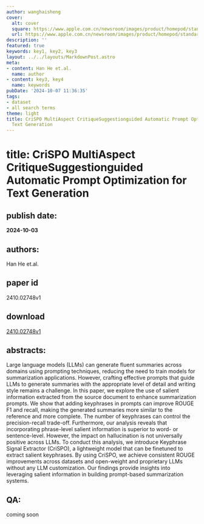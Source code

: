 ```yaml
---
author: wanghaisheng
cover:
  alt: cover
  square: https://www.apple.com.cn/newsroom/images/product/homepod/standard/Apple-HomePod-hero-230118_big.jpg.large_2x.jpg
  url: https://www.apple.com.cn/newsroom/images/product/homepod/standard/Apple-HomePod-hero-230118_big.jpg.large_2x.jpg
description: ''
featured: true
keywords: key1, key2, key3
layout: ../../layouts/MarkdownPost.astro
meta:
- content: Han He et.al.
  name: author
- content: key3, key4
  name: keywords
pubDate: '2024-10-07 11:36:35'
tags:
- dataset
- all search terms
theme: light
title: CriSPO MultiAspect CritiqueSuggestionguided Automatic Prompt Optimization for
  Text Generation
---
```


# title: CriSPO MultiAspect CritiqueSuggestionguided Automatic Prompt Optimization for Text Generation 
## publish date: 
**2024-10-03** 
## authors: 
  Han He et.al. 
## paper id
2410.02748v1
## download
[2410.02748v1](http://arxiv.org/abs/2410.02748v1)
## abstracts:
Large language models (LLMs) can generate fluent summaries across domains using prompting techniques, reducing the need to train models for summarization applications. However, crafting effective prompts that guide LLMs to generate summaries with the appropriate level of detail and writing style remains a challenge. In this paper, we explore the use of salient information extracted from the source document to enhance summarization prompts. We show that adding keyphrases in prompts can improve ROUGE F1 and recall, making the generated summaries more similar to the reference and more complete. The number of keyphrases can control the precision-recall trade-off. Furthermore, our analysis reveals that incorporating phrase-level salient information is superior to word- or sentence-level. However, the impact on hallucination is not universally positive across LLMs. To conduct this analysis, we introduce Keyphrase Signal Extractor (CriSPO), a lightweight model that can be finetuned to extract salient keyphrases. By using CriSPO, we achieve consistent ROUGE improvements across datasets and open-weight and proprietary LLMs without any LLM customization. Our findings provide insights into leveraging salient information in building prompt-based summarization systems.
## QA:
coming soon
